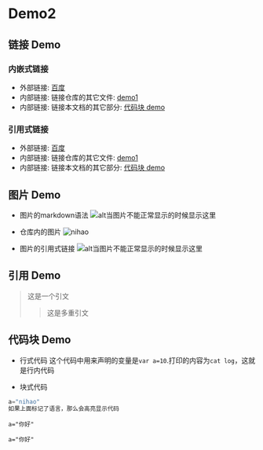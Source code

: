 # Demo2

## 链接 Demo
### 内嵌式链接
- 外部链接: [百度](http://www.baidu.com)
- 内部链接: 链接仓库的其它文件: [demo1](demo1.md)
- 内部链接: 链接本文档的其它部分: [代码块 demo](demo2.md#代码块-Demo)
### 引用式链接
- 外部链接: [百度][baidu]
- 内部链接: 链接仓库的其它文件: [demo1]
- 内部链接: 链接本文档的其它部分: [代码块 demo](demo2.md#代码块-Demo)

## 图片 Demo

- 图片的markdown语法
![alt当图片不能正常显示的时候显示这里](https://www.baidu.com/img/superlogo_c4d7df0a003d3db9b65e9ef0fe6da1ec.png?qua=high&where=super "放在图片上显示的内容")

- 仓库内的图片
![nihao](test.jpg "nihao")

- 图片的引用式链接
![alt当图片不能正常显示的时候显示这里][百度log]

## 引用 Demo

> 这是一个引文
>> 这是多重引文

## 代码块 Demo

- 行式代码
这个代码中用来声明的变量是`var a=10`.打印的内容为`cat log`，这就是行内代码

- 块式代码
```javascript
a="nihao"
如果上面标记了语言，那么会高亮显示代码
```

```
a="你好"
```

    a="你好"


<!--- 下面是本文档中用到的链接 --->
[百度]: http://www.baidu.com
[baidu]: http://www.baidu.com
[demo1]: demo1.md
[代码块 demo]: demo2.md#代码块-Demo
[百度log]: https://www.baidu.com/img/superlogo_c4d7df0a003d3db9b65e9ef0fe6da1ec.png?qua=high&where=super
